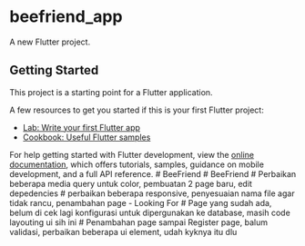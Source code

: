 # beefriend_app

A new Flutter project.

## Getting Started

This project is a starting point for a Flutter application.

A few resources to get you started if this is your first Flutter project:

- [Lab: Write your first Flutter app](https://docs.flutter.dev/get-started/codelab)
- [Cookbook: Useful Flutter samples](https://docs.flutter.dev/cookbook)

For help getting started with Flutter development, view the
[online documentation](https://docs.flutter.dev/), which offers tutorials,
samples, guidance on mobile development, and a full API reference.
#   B e e F r i e n d  
 #   B e e F r i e n d  
 #   P e r b a i k a n   b e b e r a p a   m e d i a   q u e r y   u n t u k   c o l o r ,   p e m b u a t a n   2   p a g e   b a r u ,   e d i t   d e p e d e n c i e s  
 #   p e r b a i k a n   b e b e r a p a   r e s p o n s i v e ,   p e n y e s u a i a n   n a m a   f i l e   a g a r   t i d a k   r a n c u ,   p e n a m b a h a n   p a g e   -   L o o k i n g   F o r  
 #   P a g e   y a n g   s u d a h   a d a ,   b e l u m   d i   c e k   l a g i   k o n f i g u r a s i   u n t u k   d i p e r g u n a k a n   k e   d a t a b a s e ,   m a s i h   c o d e   l a y o u t i n g   u i   s i h   i n i  
 #   P e n a m b a h a n   p a g e   s a m p a i   R e g i s t e r   p a g e ,   b a l u m   v a l i d a s i ,   p e r b a i k a n   b e b e r a p a   u i   e l e m e n t ,   u d a h   k y k n y a   i t u   d l u    
 